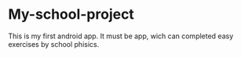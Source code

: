 # My-school-project
This is my first android app. It must be app, wich can completed easy exercises by school phisics.
